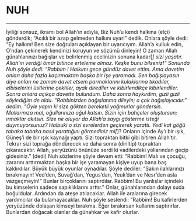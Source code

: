 # NUH
---
İyiliği sonsuz, ikramı bol Allah’ın adıyla,
Biz Nuh’u kendi halkına (elçi) gönderdik; “Acıklı bir azap gelmeden halkını uyar!” dedik.
Onlara şöyle dedi: “Ey halkım! Ben size doğruları açıklayan bir uyarıcıyım.
Allah’a kulluk edin, O’ndan çekinerek kendinizi koruyun ve sözümü dinleyin!
O zaman Allah günahlarınızı bağışlar ve belirlenmiş ecelinizin sonuna kadar[*] sizi yaşatır. Allah’ın verdiği ömür bitince erteleme olmaz. Keşke bunu bilseniz!”
Sonunda Nuh şöyle dedi: “Rabbim ! Halkımı gece gündüz davet ettim.
Ama davetim onları daha fazla kaçırmaktan başka bir işe yaramadı.
Sen bağışlayasın diye onları ne zaman davet etsem parmaklarını kulaklarına tıkadılar, elbiselerini üstlerine çektiler, ayak dirediler ve kibirlendikçe kibirlendiler.
Sonra onlara açıkça davette bulundum.
Daha sonra haykırdım, gizli gizli söylediğim de oldu.
“Rabbinizden bağışlanma dileyin; o çok bağışlayıcıdır.” dedim.
“Öyle yapın ki size gökten bereketli yağmurlar göndersin.
Mallarınıza mal, oğullarınıza oğul katsın. Sizin için bahçeler oluştursun; ırmaklar akıtsın.
Size ne oluyor da Allah’a saygı gösterme isteği duymuyorsunuz?
Halbuki o sizi evrelerden geçirerek yarattı.
Yedi kat göğü tabaka tabaka nasıl yarattığını görmediniz mi[*]?
Onların içinde Ay’ı bir ışık, Güneş’i de bir ışık kaynağı yaptı.
Sizi topraktan bitki gibi bitiren Allah’tır.
Tekrar sizi toprağa döndürecek ve daha sonra (diriltip) topraktan çıkaracaktır.
Allah, yeryüzünü önünüze serdi ki
vadilerdeki yollarından geçip gidesiniz.” (dedi)
Nuh sözlerine şöyle devam etti: “Rabbim! Malı ve çocuğu, zararını arttırmaktan başka bir işe yaramayan kişiye uyup bana baş kaldırdılar.
Büyük büyük oyunlar oynadılar.
Şöyle dediler: “Sakın ilahlarınızı bırakmayın! Ved’den, Suvağ’dan, Yegus’dan, Yeuk’dan ve Nesr’den asla vazgeçmeyin!”
Bunlar birçoklarını saptırdılar. Rabbim! Bu yanlışlar içindeki bu kimselerin sadece sapıklıklarını arttır.”
Onlar, günahlarından dolayı suda boğuldular. Ardından da ateşe atılacaklar. Allah ile aralarına girecek yardımcılar da bulamayacaklar.
Nuh şöyle seslendi: “Rabbim! Bu kafirlerden yeryüzünde dolaşan kimseyi bırakma.
Eğer bırakırsan kullarını saptırırlar. Bunlardan doğacak olanlar da günahkar ve kafir olurlar.